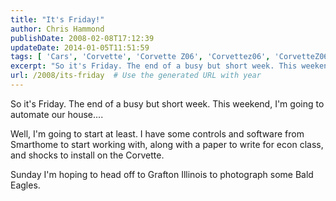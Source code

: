 ```yaml
---
title: "It's Friday!"
author: Chris Hammond
publishDate: 2008-02-08T17:12:39
updateDate: 2014-01-05T11:51:59
tags: [ 'Cars', 'Corvette', 'Corvette Z06', 'Corvettez06', 'CorvetteZ06org', 'Life News' ]
excerpt: "So it's Friday. The end of a busy but short week. This weekend, I'm going to automate our house....  Well, I'm going to start at least. I have some controls and software from Smarthome to start working with, along with a paper to write for econ class, and shocks to install on the Corvette.  Sunday I'm hoping to head off to Grafton Illinois to photograph some Bald Eagles. "
url: /2008/its-friday  # Use the generated URL with year
---
```

<p>So it's Friday. The end of a busy but short week. This weekend, I'm going to automate our house....</p> <p>Well, I'm going to start at least. I have some controls and software from Smarthome to start working with, along with a paper to write for econ class, and shocks to install on the Corvette.</p> <p>Sunday I'm hoping to head off to Grafton Illinois to photograph some Bald Eagles.</p>
